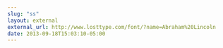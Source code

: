 ```yaml
---
slug: "ss"
layout: external
external_url: http://www.losttype.com/font/?name=Abraham%20Lincoln
date: 2013-09-18T15:03:10-05:00
---
```

